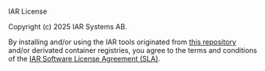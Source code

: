 IAR License

Copyright (c) 2025 IAR Systems AB.

By installing and/or using the IAR tools originated from [this repository](https://github.com/iarsystems/arm/) and/or derivated container registries, you agree to the terms and conditions of the [IAR Software License Agreement (SLA)](https://www.iar.com/knowledge/support/licensing-information/software-license-agreement/). 
